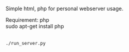 Simple html, php for personal webserver usage.

Requirement: php <br>
sudo apt-get install php <br>
<br>
```
./run_server.py
```

